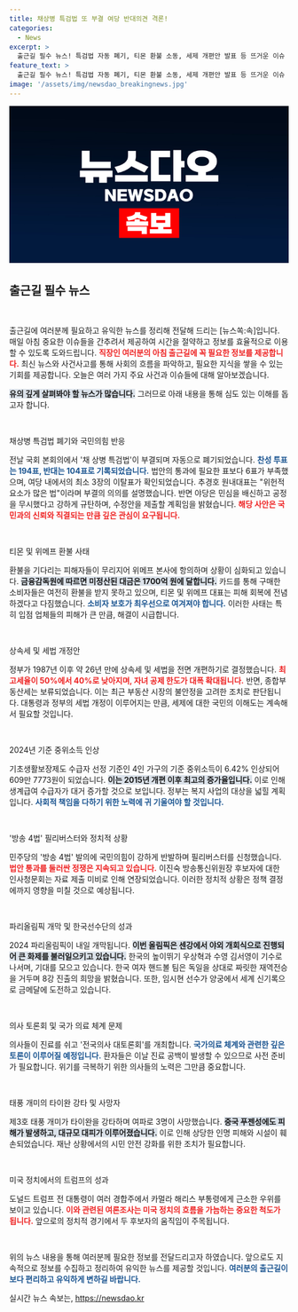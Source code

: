 ```yaml
---
title: 채상병 특검법 또 부결 여당 반대의견 격론!
categories:
  - News
excerpt: >
  출근길 필수 뉴스! 특검법 자동 폐기, 티몬 환불 소동, 세제 개편안 발표 등 뜨거운 이슈 속 짜릿한 재역전 승리의 뉴스까지 담았습니다. 클릭하여 자세한 소식을 확인하세요!
feature_text: >
  출근길 필수 뉴스! 특검법 자동 폐기, 티몬 환불 소동, 세제 개편안 발표 등 뜨거운 이슈 속 짜릿한 재역전 승리의 뉴스까지 담았습니다. 클릭하여 자세한 소식을 확인하세요!
image: '/assets/img/newsdao_breakingnews.jpg'
---
```


<p><img src="/assets/img/newsdao_breakingnews.jpg" alt="ontimetimes 속보" /></p>

<h2 data-ke-size="size26">출근길 필수 뉴스</h2>

<p data-ke-size="size16">&nbsp;</p>

<p>출근길에 여러분께 필요하고 유익한 뉴스를 정리해 전달해 드리는 [뉴스쏙:속]입니다. 매일 아침 중요한 이슈들을 간추려서 제공하여 시간을 절약하고 정보를 효율적으로 이용할 수 있도록 도와드립니다. <b><span style="color: #ee2323;">직장인 여러분의 아침 출근길에 꼭 필요한 정보를 제공합니다.</span></b> 최신 뉴스와 사건사고를 통해 사회의 흐름을 파악하고, 필요한 지식을 쌓을 수 있는 기회를 제공합니다. 오늘은 여러 가지 주요 사건과 이슈들에 대해 알아보겠습니다.</p>

<p><b><span style="background-color: #21538527;">유의 깊게 살펴봐야 할 뉴스가 많습니다.</span></b> 그러므로 아래 내용을 통해 심도 있는 이해를 돕고자 합니다. </p>

<p data-ke-size="size16">&nbsp;</p>

<p>채상병 특검법 폐기와 국민의힘 반응</p>

<p>전날 국회 본회의에서 '채 상병 특검법'이 부결되며 자동으로 폐기되었습니다. <b><span style="color: #1a5490;">찬성 투표는 194표, 반대는 104표로 기록되었습니다.</span></b> 법안의 통과에 필요한 표보다 6표가 부족했으며, 여당 내에서의 최소 3장의 이탈표가 확인되었습니다. 추경호 원내대표는 "위헌적 요소가 많은 법"이라며 부결의 의의를 설명했습니다. 반면 야당은 민심을 배신하고 공정을 무시했다고 강하게 규탄하며, 수정안을 제출할 계획임을 밝혔습니다.  <b><span style="color: #ee2323;">해당 사안은 국민과의 신뢰와 직결되는 만큼 깊은 관심이 요구됩니다.</span></b></p>

<p data-ke-size="size16">&nbsp;</p>

<p>티몬 및 위메프 환불 사태</p>

<p>환불을 기다리는 피해자들이 무리지어 위메프 본사에 항의하며 상황이 심화되고 있습니다. <b><span style="background-color: #21538527;">금융감독원에 따르면 미정산된 대금은 1700억 원에 달합니다.</span></b> 카드를 통해 구매한 소비자들은 여전히 환불을 받지 못하고 있으며, 티몬 및 위메프 대표는 피해 회복에 전념하겠다고 다짐했습니다. <b><span style="color: #1a5490;">소비자 보호가 최우선으로 여겨져야 합니다.</span></b> 이러한 사태는 특히 입점 업체들의 피해가 큰 만큼, 해결이 시급합니다.</p>

<p data-ke-size="size16">&nbsp;</p>

<p>상속세 및 세법 개정안</p>

<p>정부가 1987년 이후 약 26년 만에 상속세 및 세법을 전면 개편하기로 결정했습니다. <b><span style="color: #ee2323;">최고세율이 50%에서 40%로 낮아지며, 자녀 공제 한도가 대폭 확대됩니다.</span></b> 반면, 종합부동산세는 보류되었습니다. 이는 최근 부동산 시장의 불안정을 고려한 조치로 판단됩니다. 대통령과 정부의 세법 개정이 이루어지는 만큼, 세제에 대한 국민의 이해도는 계속해서 필요할 것입니다.</p>

<p data-ke-size="size16">&nbsp;</p>

<p>2024년 기준 중위소득 인상</p>

<p>기초생활보장제도 수급자 선정 기준인 4인 가구의 기준 중위소득이 6.42% 인상되어 609만 7773원이 되었습니다. <b><span style="background-color: #21538527;">이는 2015년 개편 이후 최고의 증가율입니다.</span></b> 이로 인해 생계급여 수급자가 대거 증가할 것으로 보입니다. 정부는 복지 사업의 대상을 넓힐 계획입니다. <b><span style="color: #1a5490;">사회적 책임을 다하기 위한 노력에 귀 기울여야 할 것입니다.</span></b></p>

<p data-ke-size="size16">&nbsp;</p>

<p>'방송 4법' 필리버스터와 정치적 상황</p>

<p>민주당의 '방송 4법' 발의에 국민의힘이 강하게 반발하며 필리버스터를 신청했습니다. <b><span style="color: #ee2323;">법안 통과를 둘러싼 정쟁은 지속되고 있습니다.</span></b> 이진숙 방송통신위원장 후보자에 대한 인사청문회는 자료 제출 미비로 인해 연장되었습니다. 이러한 정치적 상황은 정책 결정에까지 영향을 미칠 것으로 예상됩니다.</p>

<p data-ke-size="size16">&nbsp;</p>

<p>파리올림픽 개막 및 한국선수단의 성과</p>

<p>2024 파리올림픽이 내일 개막됩니다. <b><span style="background-color: #21538527;">이번 올림픽은 센강에서 야외 개회식으로 진행되어 큰 화제를 불러일으키고 있습니다.</span></b> 한국의 높이뛰기 우상혁과 수영 김서영이 기수로 나서며, 기대를 모으고 있습니다. 한국 여자 핸드볼 팀은 독일을 상대로 짜릿한 재역전승을 거두며 8강 진출의 희망을 밝혔습니다. 또한, 임시현 선수가 양궁에서 세계 신기록으로 금메달에 도전하고 있습니다.</p>

<p data-ke-size="size16">&nbsp;</p>

<p>의사 토론회 및 국가 의료 체계 문제</p>

<p>의사들이 진료를 쉬고 '전국의사 대토론회'를 개최합니다. <b><span style="color: #1a5490;">국가의료 체계와 관련한 깊은 토론이 이루어질 예정입니다.</span></b> 환자들은 이날 진료 공백이 발생할 수 있으므로 사전 준비가 필요합니다. 위기를 극복하기 위한 의사들의 노력은 그만큼 중요합니다.</p>

<p data-ke-size="size16">&nbsp;</p>

<p>태풍 개미의 타이완 강타 및 사망자</p>

<p>제3호 태풍 개미가 타이완을 강타하며 여파로 3명이 사망했습니다. <b><span style="background-color: #21538527;">중국 푸젠성에도 피해가 발생하고, 대규모 대피가 이루어졌습니다.</span></b> 이로 인해 상당한 인명 피해와 시설이 훼손되었습니다. 재난 상황에서의 시민 안전 강화를 위한 조치가 필요합니다.</p>

<p data-ke-size="size16">&nbsp;</p>

<p>미국 정치에서의 트럼프의 성과</p>

<p>도널드 트럼프 전 대통령이 여러 경합주에서 카멀라 해리스 부통령에게 근소한 우위를 보이고 있습니다. <b><span style="color: #ee2323;">이와 관련된 여론조사는 미국 정치의 흐름을 가늠하는 중요한 척도가 됩니다.</span></b> 앞으로의 정치적 경기에서 두 후보자의 움직임이 주목됩니다. </p>

<p data-ke-size="size16">&nbsp;</p>

<p>위의 뉴스 내용을 통해 여러분께 필요한 정보를 전달드리고자 하였습니다. 앞으로도 지속적으로 정보를 수집하고 정리하여 유익한 뉴스를 제공할 것입니다. <b><span style="color: #1a5490;">여러분의 출근길이 보다 편리하고 유익하게 변하길 바랍니다.</span></b></p>
실시간 뉴스 속보는, <a href="https://newsdao.kr" rel="dofollow">https://newsdao.kr</a>


